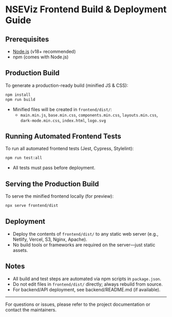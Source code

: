 # NSEViz Frontend Build & Deployment Guide

## Prerequisites
- [Node.js](https://nodejs.org/) (v18+ recommended)
- npm (comes with Node.js)

## Production Build
To generate a production-ready build (minified JS & CSS):

```sh
npm install
npm run build
```
- Minified files will be created in `frontend/dist/`:
  - `main.min.js`, `base.min.css`, `components.min.css`, `layouts.min.css`, `dark-mode.min.css`, `index.html`, `logo.svg`

## Running Automated Frontend Tests
To run all automated frontend tests (Jest, Cypress, Stylelint):

```sh
npm run test:all
```
- All tests must pass before deployment.

## Serving the Production Build
To serve the minified frontend locally (for preview):

```sh
npx serve frontend/dist
```

## Deployment
- Deploy the contents of `frontend/dist/` to any static web server (e.g., Netlify, Vercel, S3, Nginx, Apache).
- No build tools or frameworks are required on the server—just static assets.

## Notes
- All build and test steps are automated via npm scripts in `package.json`.
- Do not edit files in `frontend/dist/` directly; always rebuild from source.
- For backend/API deployment, see backend/README.md (if available).

---
For questions or issues, please refer to the project documentation or contact the maintainers.
